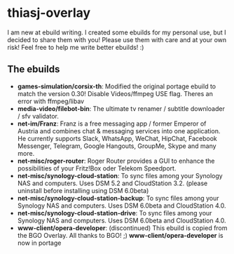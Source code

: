 thiasj-overlay
============

I am new at ebuild writing. I created some ebuilds for my personal use, but I decided to share them with you!
Please use them with care and at your own risk! Feel free to help me write better ebuilds! :)

The ebuilds
-----------------

* **games-simulation/corsix-th**: Modified the original portage ebuild to match the version 0.30! Disable Videos/ffmpeg USE flag. 
Theres an error with ffmpeg/libav
* **media-video/filebot-bin**: The ultimate tv renamer / subtitle downloader / sfv validator.
* **net-im/Franz**: Franz is a free messaging app / former Emperor of Austria and combines chat & messaging services into one application. He currently supports Slack, WhatsApp, WeChat, HipChat, Facebook 
Messenger, Telegram, Google Hangouts, GroupMe, Skype and many more.
* **net-misc/roger-router**: Roger Router provides a GUI to enhance the possibilities of your Fritz!Box oder Telekom Speedport.
* **net-misc/synology-cloud-station**: To sync files among your Synology NAS and computers. Uses DSM 5.2 and CloudStation 3.2. (please uninstall before installing using DSM 6.0beta)
* **net-misc/synology-cloud-station-backup**: To sync files among your Synology NAS and computers. Uses DSM 6.0beta and CloudStation 4.0.
* **net-misc/synology-cloud-station-drive**: To sync files among your Synology NAS and computers. Uses DSM 6.0beta and CloudStation 4.0.
* **www-client/opera-developer**: (discontinued) This ebuild is copied from the BGO Overlay. All thanks to BGO! ;) **www-client/opera-developer** is now in portage
